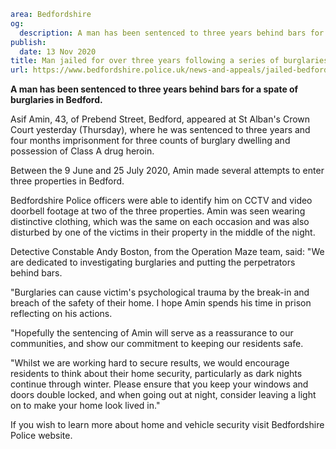 ```yaml
area: Bedfordshire
og:
  description: A man has been sentenced to three years behind bars for a spate of burglaries in Bedford.
publish:
  date: 13 Nov 2020
title: Man jailed for over three years following a series of burglaries in Bedford
url: https://www.bedfordshire.police.uk/news-and-appeals/jailed-bedford-burglaries-nov20
```

**A man has been sentenced to three years behind bars for a spate of burglaries in Bedford.**

Asif Amin, 43, of Prebend Street, Bedford, appeared at St Alban's Crown Court yesterday (Thursday), where he was sentenced to three years and four months imprisonment for three counts of burglary dwelling and possession of Class A drug heroin.

Between the 9 June and 25 July 2020, Amin made several attempts to enter three properties in Bedford.

Bedfordshire Police officers were able to identify him on CCTV and video doorbell footage at two of the three properties. Amin was seen wearing distinctive clothing, which was the same on each occasion and was also disturbed by one of the victims in their property in the middle of the night.

Detective Constable Andy Boston, from the Operation Maze team, said: "We are dedicated to investigating burglaries and putting the perpetrators behind bars.

"Burglaries can cause victim's psychological trauma by the break-in and breach of the safety of their home. I hope Amin spends his time in prison reflecting on his actions.

"Hopefully the sentencing of Amin will serve as a reassurance to our communities, and show our commitment to keeping our residents safe.

"Whilst we are working hard to secure results, we would encourage residents to think about their home security, particularly as dark nights continue through winter. Please ensure that you keep your windows and doors double locked, and when going out at night, consider leaving a light on to make your home look lived in."

If you wish to learn more about home and vehicle security visit Bedfordshire Police website.
